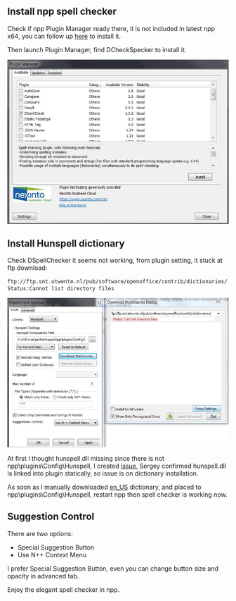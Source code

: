 ## Install npp spell checker

Check if npp Plugin Manager ready there, it is not included in latest npp x64, you can follow up [here](https://github.com/robertluwang/npp/blob/master/npp-plugin-manager.md) to install it.

Then launch Plugin Manager, find DCheckSpecker to install it.

![](images/DSpellChecker.jpg)

## Install Hunspell dictionary
Check DSpellChecker it seems not working, from plugin setting, it stuck at ftp download:
```
ftp://ftp.snt.utwente.nl/pub/software/openoffice/contrib/dictionaries/
Status:Cannot list directory files
```

![](images/spellchecker-Hunspell-error.jpg)

At first I thought hunspell.dll missing since there is not npp\plugins\Config\Hunspell, I created [issue](https://github.com/Predelnik/DSpellCheck/issues/111), Sergey confirmed hunspell.dll is linked into plugin statically, so issue is on dictionary installation.

As soon as I manually downloaded [en_US](ftp://ftp.snt.utwente.nl/pub/software/openoffice/contrib/dictionaries/en_US.zip) dictionary, and placed to npp\plugins\Config\Hunspell, restart npp then spell checker is working now.

## Suggestion Control
There are two options:
- Special Suggestion Button
- Use N++ Context Menu

I prefer Special Suggestion Button, even you can change button size and opacity in advanced tab.

Enjoy the elegant spell checker in npp.



